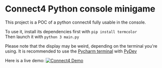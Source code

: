 # Connect4 Python console minigame

This project is a POC of a python connect4 fully usable in the console.

To use it, install its dependencies first with ``pip install termcolor``\
Then launch it with ``python 3 main.py``
 
Please note that the display may be weird, depending on the terminal you're using. It is recommended to use the [Pycharm terminal](https://www.jetbrains.com/pycharm/download) with [PyDev](https://www.pydev.org/download.html)

Here is a live demo:
[![Connect4 Demo](https://i.imgur.com/pBEFpjq.png)](https://www.youtube.com/watch?v=8JZCS4QfRkI)
